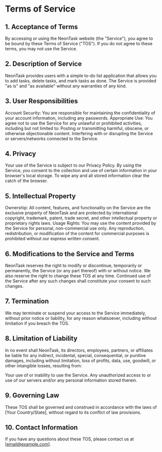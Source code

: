 # Terms of Service
## 1. Acceptance of Terms
By accessing or using the NeonTask website (the "Service"), you agree to be bound by these Terms of Service ("TOS"). If you do not agree to these terms, you may not use the Service.

## 2. Description of Service
NeonTask provides users with a simple to-do list application that allows you to add tasks, delete tasks, and mark tasks as done. The Service is provided "as is" and "as available" without any warranties of any kind.

## 3. User Responsibilities
Account Security: You are responsible for maintaining the confidentiality of your account information, including any passwords.
Appropriate Use: You agree not to use the Service for any unlawful or prohibited activities, including but not limited to:
Posting or transmitting harmful, obscene, or otherwise objectionable content.
Interfering with or disrupting the Service or servers/networks connected to the Service.

## 4. Privacy
Your use of the Service is subject to our Privacy Policy. By using the Service, you consent to the collection and use of certain information in your browser's local storage. To wipe any and all stored information clear the catch of the browser.

## 5. Intellectual Property
Ownership: All content, features, and functionality on the Service are the exclusive property of NeonTask and are protected by international copyright, trademark, patent, trade secret, and other intellectual property or proprietary rights laws.
Usage Rights: You may use the content provided by the Service for personal, non-commercial use only. Any reproduction, redistribution, or modification of the content for commercial purposes is prohibited without our express written consent.

## 6. Modifications to the Service and Terms
NeonTask reserves the right to modify or discontinue, temporarily or permanently, the Service (or any part thereof) with or without notice. We also reserve the right to change these TOS at any time. Continued use of the Service after any such changes shall constitute your consent to such changes.

## 7. Termination
We may terminate or suspend your access to the Service immediately, without prior notice or liability, for any reason whatsoever, including without limitation if you breach the TOS.

## 8. Limitation of Liability
In no event shall NeonTask, its directors, employees, partners, or affiliates be liable for any indirect, incidental, special, consequential, or punitive damages, including without limitation, loss of profits, data, use, goodwill, or other intangible losses, resulting from:

Your use of or inability to use the Service.
Any unauthorized access to or use of our servers and/or any personal information stored therein.

## 9. Governing Law
These TOS shall be governed and construed in accordance with the laws of [Your Country/State], without regard to its conflict of law provisions.

## 10. Contact Information
If you have any questions about these TOS, please contact us at [email@example.com].